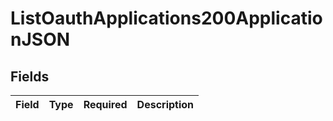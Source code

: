 # ListOauthApplications200ApplicationJSON


## Fields

| Field       | Type        | Required    | Description |
| ----------- | ----------- | ----------- | ----------- |